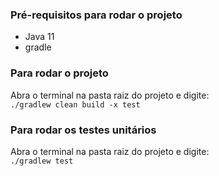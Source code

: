 ### Pré-requisitos para rodar o projeto

* Java 11
* gradle

### Para rodar o projeto

Abra o terminal na pasta raiz do projeto e digite:<br>
`./gradlew clean build -x test`<br>

### Para rodar os testes unitários

Abra o terminal na pasta raiz do projeto e digite:<br>
`./gradlew test`<br>
